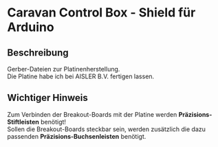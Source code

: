 # Caravan Control Box - Shield für Arduino

## Beschreibung

Gerber-Dateien zur Platinenherstellung.<br>
Die Platine habe ich bei AISLER B.V. fertigen lassen.

## Wichtiger Hinweis

Zum Verbinden der Breakout-Boards mit der Platine werden **Präzisions-Stiftleisten** benötigt!<br>
Sollen die Breakout-Boards steckbar sein, werden zusätzlich die dazu passenden **Präzisions-Buchsenleisten** benötigt.
